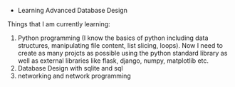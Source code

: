 - Learning Advanced Database Design

Things that I am currently learning:
1. Python programming (I know the basics of python including data structures, manipulating file content, list slicing, loops). Now I need to create as many projcts as possible using the python standard library as well as external libraries like flask, django, numpy, matplotlib etc.
2. Database Design with sqlite and sql
3. networking and network programming